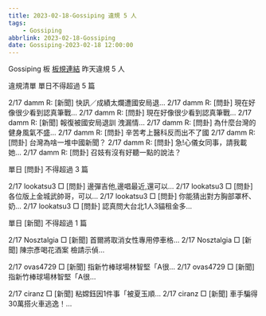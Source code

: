```yaml
---
title: 2023-02-18-Gossiping 違規 5 人
tags:
    - Gossiping
abbrlink: 2023-02-18-Gossiping
date: Gossiping-2023-02-18 12:00:00
---
```

Gossiping 板 [板規連結](https://www.ptt.cc/bbs/Gossiping/M.1637425085.A.07D.html)
昨天違規 5 人
<!-- more -->

違規清單
單日不得超過 5 篇

2/17 damm R: [新聞] 快訊／成績太爛遭國安局退…
2/17 damm R: [問卦] 現在好像很少看到認真筆戰…
2/17 damm R: [問卦] 現在好像很少看到認真筆戰…
2/17 damm R: [新聞] 報復被國安局退訓 洩漏情…
2/17 damm R: [問卦] 為什麼台灣的健身風氣不盛…
2/17 damm R: [問卦] 辛苦考上醫科反而出不了國
2/17 damm R: [問卦] 台灣為啥一堆中國新聞？
2/17 damm R: [問卦] 急!心儀女同事，請我載她…
2/17 damm R: [問卦] 召妓有沒有好聽一點的說法？

單日 [問卦] 不得超過 3 篇

2/17 lookatsu3 □ [問卦] 邊彈吉他,邊唱最近,還可以…
2/17 lookatsu3 □ [問卦] 各位版上金城武帥哥，可以…
2/17 lookatsu3 □ [問卦] 你能猜出對方胸部罩杯、奶…
2/17 lookatsu3 □ [問卦] 認真問大台北1人3貓租金多…

單日 [新聞] 不得超過 1 篇

2/17 Nosztalgia □ [新聞] 首爾將取消女性專用停車格…
2/17 Nosztalgia □ [新聞] 陳宗彥喝花酒案 檢請示偵…

2/17 ovas4729 □ [新聞] 指新竹棒球場林智堅「A很…
2/17 ovas4729 □ [新聞] 指新竹棒球場林智堅「A很…

2/17 ciranz □ [新聞] 粘嫦鈺因1件事「被夏玉順…
2/17 ciranz □ [新聞] 車手騙得30萬搭火車逃逸！…